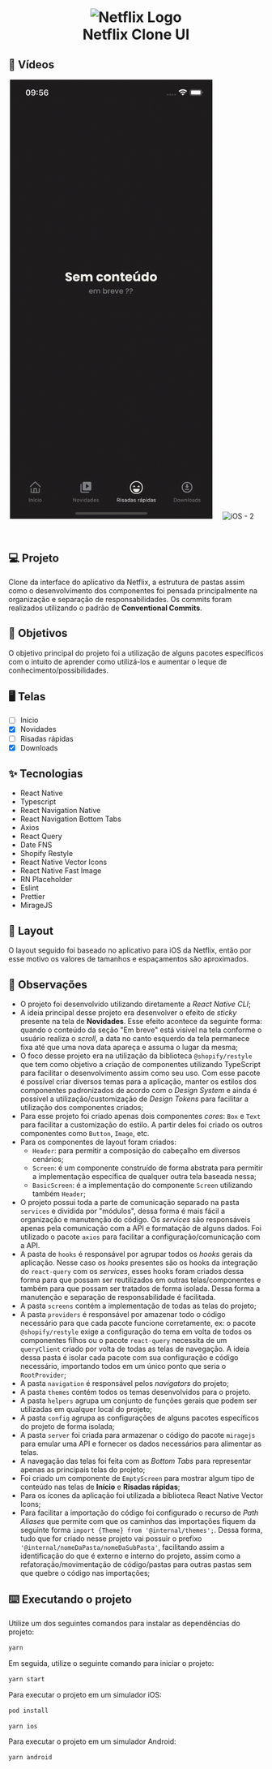 <h1 align="center">
  <img src="https://upload.wikimedia.org/wikipedia/commons/7/7a/Logonetflix.png" width="80px" alt="Netflix Logo">
  <br/>
  Netflix Clone UI
</h1>

## 🎥 Vídeos

<p align="center">
  <img src="./.github/videos/ios-1.gif" width="400px" style="margin-right:16px" alt="iOS - 1">
  <img src="./.github/videos/ios-2.gif" width="400px" style="margin-right:16px" alt="iOS - 2">
</p>
<br/>

## 💻 Projeto

Clone da interface do aplicativo da Netflix, a estrutura de pastas assim como o desenvolvimento dos componentes foi pensada principalmente na organização e separação de responsabilidades. Os commits foram realizados utilizando o padrão de **Conventional Commits**.

## 🎯 Objetivos

O objetivo principal do projeto foi a utilização de alguns pacotes específicos com o intuito de aprender como utilizá-los e aumentar o leque de conhecimento/possibilidades.

## 🖥️ Telas 
- [ ] Início
- [x] Novidades
- [ ] Risadas rápidas
- [x] Downloads
 
## ✨ Tecnologias
- React Native
- Typescript
- React Navigation Native
- React Navigation Bottom Tabs
- Axios
- React Query
- Date FNS
- Shopify Restyle
- React Native Vector Icons
- React Native Fast Image
- RN Placeholder
- Eslint
- Prettier
- MirageJS

## 🔖 Layout

O layout seguido foi baseado no aplicativo para iOS da Netflix, então por esse motivo os valores de tamanhos e espaçamentos são aproximados.

## 🤔 Observações

- O projeto foi desenvolvido utilizando diretamente a *React Native CLI*; 
- A ideia principal desse projeto era desenvolver o efeito de *sticky* presente na tela de **Novidades**. Esse efeito acontece da seguinte forma: quando o conteúdo da seção "Em breve" está visível na tela conforme o usuário realiza o *scroll*, a data no canto esquerdo da tela permanece fixa até que uma nova data apareça e assuma o lugar da mesma;
- O foco desse projeto era na utilização da biblioteca `@shopify/restyle` que tem como objetivo a criação de componentes utilizando TypeScript para facilitar o desenvolvimento assim como seu uso. Com esse pacote é possível criar diversos temas para a aplicação, manter os estilos dos componentes padronizados de acordo com o *Design System* e ainda é possível a utilização/customização de *Design Tokens* para facilitar a utilização dos componentes criados;
- Para esse projeto foi criado apenas dois componentes *cores*: `Box` e `Text`  para facilitar a customização do estilo. A partir deles foi criado os outros componentes como `Button`, `Image`, etc. 
- Para os componentes de layout foram criados:
  - `Header`: para permitir a composição do cabeçalho em diversos cenários;
  - `Screen`: é um componente construído de forma abstrata para permitir a implementação específica de qualquer outra tela baseada nessa;
  - `BasicScreen`: é a implementação do componente `Screen` utilizando também `Header`;
- O projeto possui toda a parte de comunicação separado na pasta `services` e dividida por "módulos", dessa forma é mais fácil a organização e manutenção do código. Os *services* são responsáveis apenas pela comunicação com a API e formatação de alguns dados. Foi utilizado o pacote `axios` para facilitar a configuração/comunicação com a API.
- A pasta de `hooks` é responsável por agrupar todos os *hooks* gerais da aplicação. Nesse caso os *hooks* presentes são os hooks da integração do `react-query` com os *services*, esses hooks foram criados dessa forma para que possam ser reutilizados em outras telas/componentes e também para que possam ser tratados de forma isolada. Dessa forma a manutenção e separação de responsabilidade é facilitada. 
- A pasta `screens` contém a implementação de todas as telas do projeto;
- A pasta `providers` é responsável por amazenar todo o código necessário para que cada pacote funcione corretamente, ex: o pacote `@shopify/restyle` exige a configuração do tema em volta de todos os componentes filhos ou o pacote `react-query` necessita de um `queryClient` criado por volta de todas as telas de navegação. A ideia dessa pasta é isolar cada pacote com sua configuração e código necessário, importando todos em um único ponto que seria o `RootProvider`;
- A pasta `navigation` é responsável pelos *navigators* do projeto;
- A pasta `themes` contém todos os temas desenvolvidos para o projeto.
- A pasta `helpers` agrupa um conjunto de funções gerais que podem ser utilizadas em qualquer local do projeto;
- A pasta `config` agrupa as configurações de alguns pacotes específicos do projeto de forma isolada;
- A pasta `server` foi criada para armazenar o código do pacote `miragejs` para emular uma API e fornecer os dados necessários para alimentar as telas. 
- A navegação das telas foi feita com as *Bottom Tabs* para representar apenas as principais telas do projeto;
- Foi criado um componente de `EmptyScreen` para mostrar algum tipo de conteúdo nas telas de **Início** e **Risadas rápidas**;
- Para os ícones da aplicação foi utilizada a biblioteca React Native Vector Icons;
- Para facilitar a importação do código foi configurado o recurso de *Path Aliases* que permite com que os caminhos das importações fiquem da seguinte forma `import {Theme} from '@internal/themes';`. Dessa forma, tudo que for criado nesse projeto vai possuir o prefixo `'@internal/nomeDaPasta/nomeDaSubPasta'`, facilitando assim a identificação do que é externo e interno do projeto, assim como a refatoração/movimentação de código/pastas para outras pastas sem que quebre o código nas importações; 

## ⌨️ Executando o projeto

Utilize um dos seguintes comandos para instalar as dependências do projeto:

```cl
yarn
```

Em seguida, utilize o seguinte comando para iniciar o projeto:

```cl
yarn start
```

Para executar o projeto em um simulador iOS:

```cl
pod install
```
```cl
yarn ios
```

Para executar o projeto em um simulador Android:

```cl
yarn android
```

